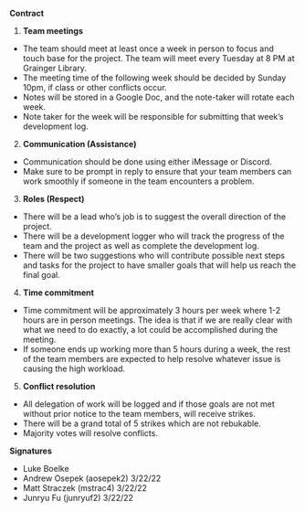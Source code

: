 **Contract**

1. **Team meetings**
 + The team should meet at least once a week in person to focus and touch base for the project. The team will meet every Tuesday at 8 PM at Grainger Library. 
 + The meeting time of the following week should be decided by Sunday 10pm, if class or other conflicts occur. 
 + Notes will be stored in a Google Doc, and the note-taker will rotate each week.
 + Note taker for the week will be responsible for submitting that week’s development log.

2. **Communication (Assistance)**
 + Communication should be done using either iMessage or Discord.
 + Make sure to be prompt in reply to ensure that your team members can work smoothly if someone in the team encounters a problem. 

3. **Roles (Respect)**
 + There will be a lead who’s job is to suggest the overall direction of the project. 
 + There will be a development logger who will track the progress of the team and the project as well as complete the development log. 
 + There will be two suggestions who will contribute possible next steps and tasks for the project to have smaller goals that will help us reach the final goal. 

4. **Time commitment**
 + Time commitment will be approximately 3 hours per week where 1-2 hours are in person meetings. The idea is that if we are really clear with what we need to do exactly, a lot could be accomplished during the meeting. 
 + If someone ends up working more than 5 hours during a week, the rest of the team members are expected to help resolve whatever issue is causing the high workload.

5. **Conflict resolution**
 + All delegation of work will be logged and if those goals are not met without prior notice to the team members, will receive strikes. 
 + There will be a grand total of 5 strikes which are not rebukable.
 + Majority votes will resolve conflicts.

**Signatures**
 + Luke Boelke
 + Andrew Osepek (aosepek2) 3/22/22
 + Matt Straczek (mstrac4) 3/22/22
 + Junryu Fu (junryuf2) 3/22/22
